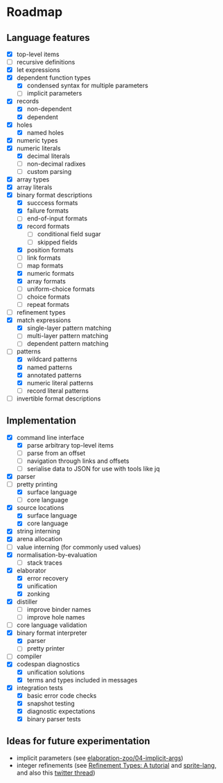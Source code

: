 
# Roadmap

## Language features

- [x] top-level items
- [ ] recursive definitions
- [x] let expressions
- [x] dependent function types
  - [x] condensed syntax for multiple parameters
  - [ ] implicit parameters
- [x] records
  - [x] non-dependent
  - [x] dependent
- [x] holes
  - [x] named holes
- [x] numeric types
- [x] numeric literals
  - [x] decimal literals
  - [ ] non-decimal radixes
  - [ ] custom parsing
- [x] array types
- [x] array literals
- [x] binary format descriptions
  - [x] succcess formats
  - [x] failure formats
  - [ ] end-of-input formats
  - [x] record formats
    - [ ] conditional field sugar
    - [ ] skipped fields
  - [x] position formats
  - [ ] link formats
  - [ ] map formats
  - [x] numeric formats
  - [x] array formats
  - [ ] uniform-choice formats
  - [ ] choice formats
  - [ ] repeat formats
- [ ] refinement types
- [x] match expressions
  - [x] single-layer pattern matching
  - [ ] multi-layer pattern matching
  - [ ] dependent pattern matching
- [ ] patterns
  - [x] wildcard patterns
  - [x] named patterns
  - [x] annotated patterns
  - [x] numeric literal patterns
  - [ ] record literal patterns
- [ ] invertible format descriptions

## Implementation

- [x] command line interface
  - [x] parse arbitrary top-level items
  - [ ] parse from an offset
  - [ ] navigation through links and offsets
  - [ ] serialise data to JSON for use with tools like jq
- [x] parser
- [ ] pretty printing
  - [x] surface language
  - [ ] core language
- [x] source locations
  - [x] surface language
  - [x] core language
- [x] string interning
- [x] arena allocation
- [ ] value interning (for commonly used values)
- [x] normalisation-by-evaluation
  - [ ] stack traces
- [x] elaborator
  - [x] error recovery
  - [x] unification
  - [x] zonking
- [x] distiller
  - [ ] improve binder names
  - [ ] improve hole names
- [ ] core language validation
- [x] binary format interpreter
  - [x] parser
  - [ ] pretty printer
- [ ] compiler
- [x] codespan diagnostics
  - [x] unification solutions
  - [x] terms and types included in messages
- [x] integration tests
  - [x] basic error code checks
  - [x] snapshot testing
  - [x] diagnostic expectations
  - [x] binary parser tests

## Ideas for future experimentation

- implicit parameters (see [elaboration-zoo/04-implicit-args](https://github.com/AndrasKovacs/elaboration-zoo/tree/master/04-implicit-args))
- integer refinements (see [Refinement Types: A tutorial](https://arxiv.org/abs/2010.07763) and [sprite-lang](https://github.com/ranjitjhala/sprite-lang), and also this [twitter thread](https://twitter.com/brendanzab/status/1403528996474609666))

